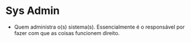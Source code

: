 # Sys Admin
- Quem administra o(s) sistema(s). Essencialmente é o responsável por fazer com que as coisas funcionem direito.